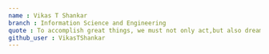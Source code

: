 ```yaml
---
name : Vikas T Shankar
branch : Information Science and Engineering
quote : To accomplish great things, we must not only act,but also dream,not only plan,but also believe.
github_user : VikasTShankar
---
```

